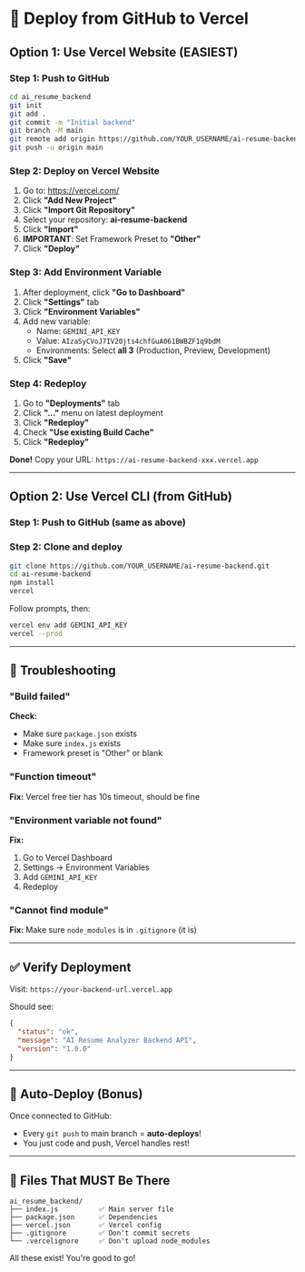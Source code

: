 # 🐙 Deploy from GitHub to Vercel

## Option 1: Use Vercel Website (EASIEST)

### Step 1: Push to GitHub

```bash
cd ai_resume_backend
git init
git add .
git commit -m "Initial backend"
git branch -M main
git remote add origin https://github.com/YOUR_USERNAME/ai-resume-backend.git
git push -u origin main
```

### Step 2: Deploy on Vercel Website

1. Go to: https://vercel.com/
2. Click **"Add New Project"**
3. Click **"Import Git Repository"**
4. Select your repository: **ai-resume-backend**
5. Click **"Import"**
6. **IMPORTANT**: Set Framework Preset to **"Other"**
7. Click **"Deploy"**

### Step 3: Add Environment Variable

1. After deployment, click **"Go to Dashboard"**
2. Click **"Settings"** tab
3. Click **"Environment Variables"**
4. Add new variable:
   - Name: `GEMINI_API_KEY`
   - Value: `AIzaSyCVoJ7IV20jts4chfGuA061BWBZF1q9bdM`
   - Environments: Select **all 3** (Production, Preview, Development)
5. Click **"Save"**

### Step 4: Redeploy

1. Go to **"Deployments"** tab
2. Click **"..."** menu on latest deployment
3. Click **"Redeploy"**
4. Check **"Use existing Build Cache"**
5. Click **"Redeploy"**

**Done!** Copy your URL: `https://ai-resume-backend-xxx.vercel.app`

---

## Option 2: Use Vercel CLI (from GitHub)

### Step 1: Push to GitHub (same as above)

### Step 2: Clone and deploy

```bash
git clone https://github.com/YOUR_USERNAME/ai-resume-backend.git
cd ai-resume-backend
npm install
vercel
```

Follow prompts, then:

```bash
vercel env add GEMINI_API_KEY
vercel --prod
```

---

## 🐛 Troubleshooting

### "Build failed"
**Check:**
- Make sure `package.json` exists
- Make sure `index.js` exists
- Framework preset is "Other" or blank

### "Function timeout"
**Fix:** Vercel free tier has 10s timeout, should be fine

### "Environment variable not found"
**Fix:**
1. Go to Vercel Dashboard
2. Settings → Environment Variables
3. Add `GEMINI_API_KEY`
4. Redeploy

### "Cannot find module"
**Fix:** Make sure `node_modules` is in `.gitignore` (it is)

---

## ✅ Verify Deployment

Visit: `https://your-backend-url.vercel.app`

Should see:
```json
{
  "status": "ok",
  "message": "AI Resume Analyzer Backend API",
  "version": "1.0.0"
}
```

---

## 🔄 Auto-Deploy (Bonus)

Once connected to GitHub:
- Every `git push` to main branch = **auto-deploys**!
- You just code and push, Vercel handles rest!

---

## 📝 Files That MUST Be There

```
ai_resume_backend/
├── index.js          ✅ Main server file
├── package.json      ✅ Dependencies
├── vercel.json       ✅ Vercel config
├── .gitignore        ✅ Don't commit secrets
└── .vercelignore     ✅ Don't upload node_modules
```

All these exist! You're good to go!
